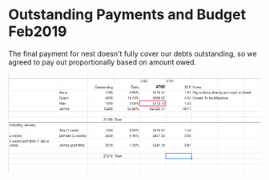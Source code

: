# Outstanding Payments and Budget Feb2019

The final payment for nest doesn't fully cover our debts outstanding, so we agreed to pay out proportionally based on amount owed.

![](.gitbook/assets/image%20%288%29.png)


